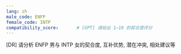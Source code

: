 ```yaml
---
lang: zh
male_code: ENFP
female_code: INTP
compatibility_score:       # [GPT] 请给出 1–10 的契合度评分
---
```


[DR] 请分析 ENFP 男与 INTP 女的契合度, 互补优势, 潜在冲突, 相处建议等

